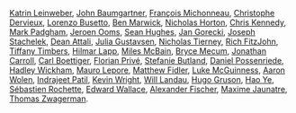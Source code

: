 [Katrin Leinweber](https://github.com/katrinleinweber), [John Baumgartner](https://github.com/johnbaums), [François Michonneau](https://github.com/fmichonneau), [Christophe Dervieux](https://github.com/cderv), [Lorenzo Busetto](https://github.com/lbusett), [Ben Marwick](https://github.com/benmarwick), [Nicholas Horton](https://github.com/nicholasjhorton), [Chris Kennedy](https://github.com/ck37), [Mark Padgham](https://github.com/mpadge), [Jeroen Ooms](https://github.com/jeroen), [Sean Hughes](https://github.com/seaaan), [Jan Gorecki](https://github.com/jangorecki), [Joseph Stachelek](https://github.com/jsta), [Dean Attali](https://github.com/daattali), [Julia Gustavsen](https://github.com/jooolia), [Nicholas Tierney](https://github.com/njtierney), [Rich FitzJohn](https://github.com/richfitz), [Tiffany Timbers](https://github.com/ttimbers), [Hilmar Lapp](https://github.com/hlapp), [Miles McBain](https://github.com/milesmcbain), [Bryce Mecum](https://github.com/amoeba), [Jonathan Carroll](https://github.com/jonocarroll/), [Carl Boettiger](https://github.com/cboettig/), [Florian Privé](https://github.com/privefl), [Stefanie Butland](https://github.com/stefaniebutland), [Daniel Possenriede](https://github.com/dpprdan/), [Hadley Wickham](https://github.com/hadley/), [Mauro Lepore](https://github.com/maurolepore/), [Matthew Fidler](https://github.com/mattfidler), [Luke McGuinness](https://github.com/mcguinlu), [Aaron Wolen](https://github.com/aaronwolen), [Indrajeet Patil](https://github.com/IndrajeetPatil), [Kevin Wright](https://github.com/kwstat), [Will Landau](https://github.com/wlandau), [Hugo Gruson](https://github.com/Bisaloo),
[Hao Ye](https://github.com/ha0ye),
[Sébastien Rochette](https://github.com/statnmap),
[Edward Wallace](https://github.com/ewallace/),
[Alexander Fischer](https://github.com/s3alfisc/),
[Maxime Jaunatre](https://github.com/gowachin),
[Thomas Zwagerman](https://github.com/thomaszwagerman).
